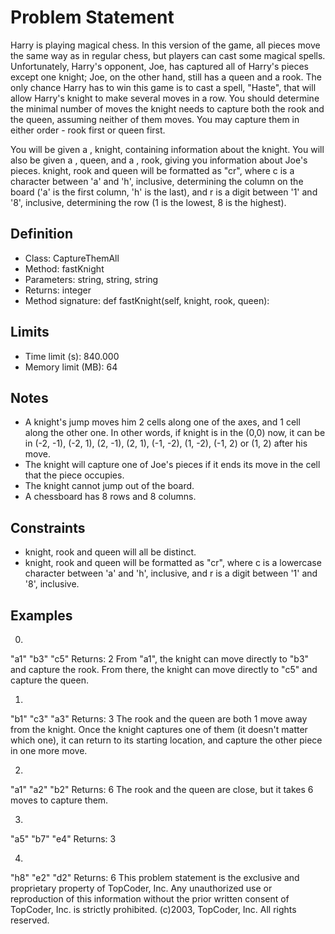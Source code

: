 # Problem Statement
Harry is playing magical chess. In this version of the game, all pieces move the same way as in regular chess, but players can cast some magical spells. Unfortunately, Harry's opponent, Joe, has captured all of Harry's pieces except one knight; Joe, on the other hand, still has a queen and a rook. The only chance Harry has to win this game is to cast a spell, "Haste", that will allow Harry's knight to make several moves in a row. You should determine the minimal number of moves the knight needs to capture both the rook and the queen, assuming neither of them moves. You may capture them in either order - rook first or queen first.

You will be given a , knight, containing information about the knight. You will also be given a , queen, and a , rook, giving you information about Joe's pieces. knight, rook and queen will be formatted as "cr", where c is a character between 'a' and 'h', inclusive, determining the column on the board ('a' is the first column, 'h' is the last), and r is a digit between '1' and '8', inclusive, determining the row (1 is the lowest, 8 is the highest).

## Definition
- Class: CaptureThemAll
- Method: fastKnight
- Parameters: string, string, string
- Returns: integer
- Method signature: def fastKnight(self, knight, rook, queen):

## Limits
- Time limit (s): 840.000
- Memory limit (MB): 64

## Notes
- A knight's jump moves him 2 cells along one of the axes, and 1 cell along the other one. In other words, if knight is in the (0,0) now, it can be in (-2, -1), (-2, 1), (2, -1), (2, 1), (-1, -2), (1, -2), (-1, 2) or (1, 2) after his move.
- The knight will capture one of Joe's pieces if it ends its move in the cell that the piece occupies.
- The knight cannot jump out of the board.
- A chessboard has 8 rows and 8 columns.

## Constraints
- knight, rook and queen will all be distinct.
- knight, rook and queen will be formatted as "cr", where c is a lowercase character between 'a' and 'h', inclusive, and r is a digit between '1' and '8', inclusive.

## Examples
0)
"a1"
"b3"
"c5"
Returns: 2
From "a1", the knight can move directly to "b3" and capture the rook. From there, the knight can move directly to "c5" and capture the queen.

1)
"b1"
"c3"
"a3"
Returns: 3
The rook and the queen are both 1 move away from the knight. Once the knight captures one of them (it doesn't matter which one), it can return to its starting location, and capture the other piece in one more move.

2)
"a1"
"a2"
"b2"
Returns: 6
The rook and the queen are close, but it takes 6 moves to capture them.

3)
"a5"
"b7"
"e4"
Returns: 3

4)
"h8"
"e2"
"d2"
Returns: 6
This problem statement is the exclusive and proprietary property of TopCoder, Inc. Any unauthorized use or reproduction of this information without the prior written consent of TopCoder, Inc. is strictly prohibited. (c)2003, TopCoder, Inc. All rights reserved.